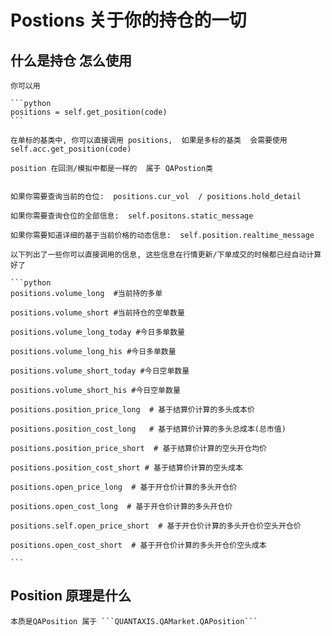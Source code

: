 # Postions  关于你的持仓的一切




## 什么是持仓 怎么使用

    你可以用
    
    ```python
    positions = self.get_position(code)
    ```

    在单标的基类中, 你可以直接调用 positions,  如果是多标的基类  会需要使用 self.acc.get_position(code)

    position 在回测/模拟中都是一样的  属于 QAPostion类


    如果你需要查询当前的仓位:  positions.cur_vol  / positions.hold_detail

    如果你需要查询仓位的全部信息:  self.positons.static_message

    如果你需要知道详细的基于当前价格的动态信息:  self.position.realtime_message

    以下列出了一些你可以直接调用的信息, 这些信息在行情更新/下单成交的时候都已经自动计算好了

    ```python
    positions.volume_long  #当前持的多单

    positions.volume_short #当前持仓的空单数量

    positions.volume_long_today #今日多单数量

    positions.volume_long_his #今日多单数量

    positions.volume_short_today #今日空单数量

    positions.volume_short_his #今日空单数量

    positions.position_price_long  # 基于结算价计算的多头成本价

    positions.position_cost_long   # 基于结算价计算的多头总成本(总市值)

    positions.position_price_short  # 基于结算价计算的空头开仓均价

    positions.position_cost_short # 基于结算价计算的空头成本

    positions.open_price_long  # 基于开仓价计算的多头开仓价

    positions.open_cost_long  # 基于开仓价计算的多头开仓价

    positions.self.open_price_short  # 基于开仓价计算的多头开仓价空头开仓价

    positions.open_cost_short  # 基于开仓价计算的多头开仓价空头成本

    ```


## Position 原理是什么

    本质是QAPosition 属于 ```QUANTAXIS.QAMarket.QAPosition```



